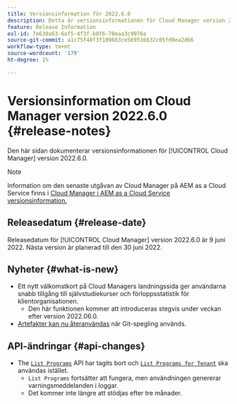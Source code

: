 ```yaml
---
title: Versionsinformation för 2022.6.0
description: Detta är versionsinformationen för Cloud Manager version 2022.6.0.
feature: Release Information
exl-id: 7e630a63-6af5-4f3f-b8f6-70eaa3c9976a
source-git-commit: a1c75f40f3f109663ce569516632c05fd0ea2d66
workflow-type: tm+mt
source-wordcount: '179'
ht-degree: 1%

---
```


# Versionsinformation om Cloud Manager version 2022.6.0 {#release-notes}

Den här sidan dokumenterar versionsinformationen för [!UICONTROL Cloud Manager] version 2022.6.0.

>[!NOTE]
>
>Information om den senaste utgåvan av Cloud Manager på AEM as a Cloud Service finns i [Cloud Manager i AEM as a Cloud Service versionsinformation.](https://experienceleague.adobe.com/docs/experience-manager-cloud-service/content/implementing/using-cloud-manager/release-notes-cloud-manager/release-notes-cm-current.html)

## Releasedatum {#release-date}

Releasedatum för [!UICONTROL Cloud Manager] version 2022.6.0 är 9 juni 2022. Nästa version är planerad till den 30 juni 2022.

## Nyheter {#what-is-new}

* Ett nytt välkomstkort på Cloud Managers landningssida ger användarna snabb tillgång till självstudiekurser och förloppsstatistik för klientorganisationen.
   * Den här funktionen kommer att introduceras stegvis under veckan efter version 2022.06.0.
* [Artefakter kan nu återanvändas](/help/getting-started/project-setup.md#build-artifact-reuse) när Git-spegling används.

## API-ändringar {#api-changes}

* The [`List Programs`](https://developer.adobe.com/experience-cloud/cloud-manager/reference/api/#operation/getPrograms) API har tagits bort och [`List Programs for Tenant`](https://developer.adobe.com/experience-cloud/cloud-manager/reference/api/#operation/getProgramsForTenant) ska användas istället.
   * `List Programs` fortsätter att fungera, men användningen genererar varningsmeddelanden i loggar.
   * Det kommer inte längre att stödjas efter tre månader.

